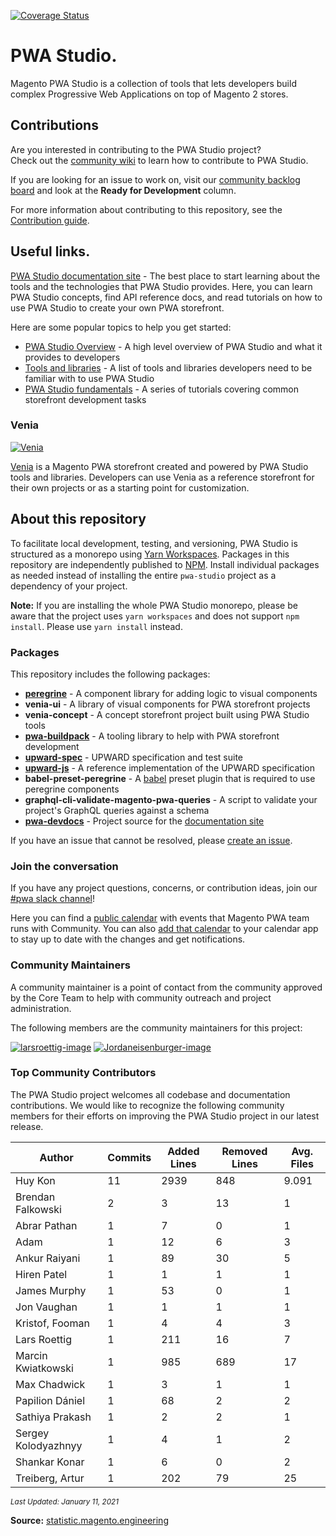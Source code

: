 [![Coverage Status](https://coveralls.io/repos/github/magento/pwa-studio/badge.svg?branch=develop)](https://coveralls.io/github/magento/pwa-studio?branch=develop)

# PWA Studio.  

Magento PWA Studio is a collection of tools that lets developers build complex Progressive Web Applications on top of Magento 2 stores.

## Contributions
    
Are you interested in contributing to the PWA Studio project?   
Check out the [community wiki][] to learn how to contribute to PWA Studio.

If you are looking for an issue to work on, visit our [community backlog board][] and look at the **Ready for Development** column.
     
For more information about contributing to this repository, see the [Contribution guide][].
     
## Useful links.     

[PWA Studio documentation site][documentation site] - 
The best place to start learning about the tools and the technologies that PWA Studio provides.
Here, you can learn PWA Studio concepts, find API reference docs, and read tutorials on how to use PWA Studio to create your own PWA storefront.

Here are some popular topics to help you get started:

- [PWA Studio Overview][] - A high level overview of PWA Studio and what it provides to developers
- [Tools and libraries][] - A list of tools and libraries developers need to be familiar with to use PWA Studio
- [PWA Studio fundamentals][] - A series of tutorials covering common storefront development tasks

### Venia

[![Venia](https://raw.githubusercontent.com/wiki/magento/pwa-studio/images/venia.png)][venia]       
   
[Venia][] is a Magento PWA storefront created and powered by PWA Studio tools and libraries.
Developers can use Venia as a reference storefront for their own projects or as a starting point for customization.

## About this repository

To facilitate local development, testing, and versioning, PWA Studio is structured as a monorepo using [Yarn Workspaces][].
Packages in this repository are independently published to [NPM][].
Install individual packages as needed instead of installing the entire `pwa-studio` project as a dependency of your project.

**Note:** If you are installing the whole PWA Studio monorepo, please be aware that the project uses `yarn workspaces` and does not support `npm install`. Please use `yarn install` instead.

### Packages

This repository includes the following packages:

- [**peregrine**](https://magento.github.io/pwa-studio/peregrine/) - A component library for adding logic to visual components
- **venia-ui** - A library of visual components for PWA storefront projects
- **venia-concept** - A concept storefront project built using PWA Studio tools
- [**pwa-buildpack**](https://magento.github.io/pwa-studio/pwa-buildpack/) - A tooling library to help with PWA storefront development
- [**upward-spec**](https://magento.github.io/pwa-studio/technologies/upward/) - UPWARD specification and test suite
- [**upward-js**](https://magento.github.io/pwa-studio/technologies/upward/reference-implementation/) - A reference implementation of the UPWARD specification
- **babel-preset-peregrine** - A [babel][] preset plugin that is required to use peregrine components
- **graphql-cli-validate-magento-pwa-queries** - A script to validate your project's GraphQL queries against a schema
- [**pwa-devdocs**](pwa-devdocs) - Project source for the [documentation site][]

If you have an issue that cannot be resolved, please [create an issue][].

### Join the conversation

If you have any project questions, concerns, or contribution ideas, join our [#pwa slack channel][]!

Here you can find a [public calendar][] with events that Magento PWA team runs with Community. You can also [add that calendar][] to your calendar app to stay up to date with the changes and get notifications.

### Community Maintainers

A community maintainer is a point of contact from the community approved by the Core Team to help with community outreach and project administration.

The following members are the community maintainers for this project:

[![larsroettig-image]][larsroettig]
[![Jordaneisenburger-image]][Jordaneisenburger]

[Jordaneisenburger]: https://github.com/Jordaneisenburger
[Jordaneisenburger-image]: https://avatars0.githubusercontent.com/u/19858728?v=4&s=60

[larsroettig]: https://github.com/larsroettig
[larsroettig-image]: https://avatars0.githubusercontent.com/u/5289370?v=4&s=60

### Top Community Contributors

The PWA Studio project welcomes all codebase and documentation contributions.
We would like to recognize the following community members for their efforts on improving the PWA Studio project in our latest release.

| Author              | Commits | Added Lines | Removed Lines | Avg. Files |
| ------------------- | ------- | ----------- | ------------- | ---------- |
| Huy Kon             | 11      | 2939        | 848           | 9.091      |
| Brendan Falkowski   | 2       | 3           | 13            | 1          |
| Abrar Pathan        | 1       | 7           | 0             | 1          |
| Adam                | 1       | 12          | 6             | 3          |
| Ankur Raiyani       | 1       | 89          | 30            | 5          |
| Hiren Patel         | 1       | 1           | 1             | 1          |
| James Murphy        | 1       | 53          | 0             | 1          |
| Jon Vaughan         | 1       | 1           | 1             | 1          |
| Kristof, Fooman     | 1       | 4           | 4             | 3          |
| Lars Roettig        | 1       | 211         | 16            | 7          |
| Marcin Kwiatkowski  | 1       | 985         | 689           | 17         |
| Max Chadwick        | 1       | 3           | 1             | 1          |
| Papilion Dániel     | 1       | 68          | 2             | 2          |
| Sathiya Prakash     | 1       | 2           | 2             | 1          |
| Sergey Kolodyazhnyy | 1       | 4           | 1             | 2          |
| Shankar Konar       | 1       | 6           | 0             | 2          |
| Treiberg, Artur     | 1       | 202         | 79            | 25         |

<small>_Last Updated: January 11, 2021_</small>

**Source:** [statistic.magento.engineering][]

[statistic.magento.engineering]: <https://statistic.magento.engineering/app/kibana#/dashboard/fe6a4960-8adf-11ea-b035-e1712195ddd1?_g=(filters:!(),refreshInterval:(pause:!t,value:0),time:(from:'2020-09-15T05:00:00.000Z',mode:absolute,to:'2021-01-06T05:59:59.999Z'))&_a=(description:'Custom%20Overview%20Panel%20by%20Magento',filters:!(('$state':(store:appState),meta:(alias:'Empty%20Commits',disabled:!f,index:git,key:files,negate:!t,params:(query:'0',type:phrase),type:phrase,value:'0'),query:(match:(files:(query:'0',type:phrase)))),('$state':(store:appState),meta:(alias:Bots,disabled:!f,index:github_issues,key:author_bot,negate:!t,params:(query:!t,type:phrase),type:phrase,value:true),query:(match:(author_bot:(query:!t,type:phrase)))),('$state':(store:appState),meta:(alias:!n,disabled:!f,index:'0211efb0-14ca-11e9-8aac-ef7fd4d8cbad',key:Author_domain,negate:!t,params:!(magento.com,adobe.com),type:phrases,value:'magento.com,%20adobe.com'),query:(bool:(minimum_should_match:1,should:!((match_phrase:(Author_domain:magento.com)),(match_phrase:(Author_domain:adobe.com)))))),('$state':(store:appState),meta:(alias:!n,disabled:!f,index:git,key:author_name,negate:!t,params:!('Revanth%20Kumar%20Annavarapu','Revanth%20Kumar',Devagouda,dependabot%5Bbot%5D,jimbo,'Tommy%20Wiebell','Stephen%20Rugh','Anthoula%20Wojczak','James%20Calcaben','Andy%20Terranova'),type:phrases,value:'Revanth%20Kumar%20Annavarapu,%20Revanth%20Kumar,%20Devagouda,%20dependabot%5Bbot%5D,%20jimbo,%20Tommy%20Wiebell,%20Stephen%20Rugh,%20Anthoula%20Wojczak,%20James%20Calcaben,%20Andy%20Terranova'),query:(bool:(minimum_should_match:1,should:!((match_phrase:(author_name:'Revanth%20Kumar%20Annavarapu')),(match_phrase:(author_name:'Revanth%20Kumar')),(match_phrase:(author_name:Devagouda)),(match_phrase:(author_name:dependabot%5Bbot%5D)),(match_phrase:(author_name:jimbo)),(match_phrase:(author_name:'Tommy%20Wiebell')),(match_phrase:(author_name:'Stephen%20Rugh')),(match_phrase:(author_name:'Anthoula%20Wojczak')),(match_phrase:(author_name:'James%20Calcaben')),(match_phrase:(author_name:'Andy%20Terranova'))))))),fullScreenMode:!f,options:(darkTheme:!f,useMargins:!t),panels:!((embeddableConfig:(title:Commits,vis:(legendOpen:!f)),gridData:(h:8,i:'2',w:16,x:0,y:36),id:git_evolution_commits,panelIndex:'2',title:'Git%20Commits',type:visualization,version:'6.8.6'),(embeddableConfig:(title:'Github%20Issues'),gridData:(h:8,i:'31',w:24,x:0,y:28),id:github_issues_main_metrics,panelIndex:'31',title:'Github%20Issues',type:visualization,version:'6.8.6'),(embeddableConfig:(title:'GitHub%20Issues',vis:(legendOpen:!f)),gridData:(h:8,i:'32',w:24,x:0,y:20),id:github_issues_evolutionary,panelIndex:'32',title:'GitHub%20Issues',type:visualization,version:'6.8.6'),(embeddableConfig:(title:'GitHub%20Issues%20Submitters'),gridData:(h:8,i:'33',w:16,x:32,y:36),id:github_issues_evolutionary_submitters,panelIndex:'33',title:'GitHub%20Issues%20Submitters',type:visualization,version:'6.8.6'),(embeddableConfig:(title:'GitHub%20Pull%20Requests'),gridData:(h:8,i:'34',w:24,x:24,y:28),id:github_pullrequests_main_metrics,panelIndex:'34',title:'GitHub%20Pull%20Requests',type:visualization,version:'6.8.6'),(embeddableConfig:(title:'Pull%20Requests',vis:(legendOpen:!f)),gridData:(h:8,i:'35',w:24,x:24,y:20),id:github_pullrequests_pullrequests,panelIndex:'35',title:'GitHub%20Pull%20Requests',type:visualization,version:'6.8.6'),(embeddableConfig:(title:'Pull%20Request%20Submitters',vis:(legendOpen:!f)),gridData:(h:8,i:'36',w:16,x:16,y:36),id:github_pullrequests_submitters_evolutionary,panelIndex:'36',title:'GitHub%20Pull%20Request%20Submitters',type:visualization,version:'6.8.6'),(embeddableConfig:(title:'Git%20Top%20Authors',vis:(params:(config:(searchKeyword:''),sort:(columnIndex:!n,direction:!n)))),gridData:(h:20,i:'111',w:24,x:0,y:0),id:git_overview_top_authors,panelIndex:'111',title:'Top%20Code%20Contributors',type:visualization,version:'6.8.6'),(embeddableConfig:(title:'-',vis:(params:(config:(searchKeyword:''),sort:(columnIndex:1,direction:desc)))),gridData:(h:20,i:'114',w:24,x:24,y:0),id:f747c010-9041-11ea-b035-e1712195ddd1,panelIndex:'114',title:'Magento%20Projects',type:visualization,version:'6.8.6')),query:(language:lucene,query:'*pwa-studio'),timeRestore:!f,title:Overview,viewMode:view)>

[Contribution guide]: .github/CONTRIBUTING.md
[Coverage Status]: https://coveralls.io/repos/github/magento/pwa-studio/badge.svg?branch=master
[create an issue]: https://github.com/magento/pwa-studio/issues/new
[documentation site]: https://pwastudio.io
[Git hook]: https://git-scm.com/book/en/v2/Customizing-Git-Git-Hooks
[NPM]: https://www.npmjs.com/org/magento
[selective dependency resolutions]: https://yarnpkg.com/lang/en/docs/selective-version-resolutions/
[Troubleshooting]: https://pwastudio.io/pwa-buildpack/troubleshooting/
[Venia storefront setup]: https://pwastudio.io/venia-pwa-concept/setup/
[PWA Studio fundamentals]: https://pwastudio.io/tutorials/pwa-studio-fundamentals/
[workspace commands]: https://yarnpkg.com/en/docs/cli/workspace
[Yarn Workspaces]: https://yarnpkg.com/en/docs/workspaces/
[community wiki]: https://github.com/magento/pwa-studio/wiki
[pwa studio overview]: https://magento.github.io/pwa-studio/technologies/overview/
[tools and libraries]: https://magento.github.io/pwa-studio/technologies/tools-libraries/
[venia storefront setup]: https://magento.github.io/pwa-studio/venia-pwa-concept/setup/
[project coding standards and conventions]: https://github.com/magento/pwa-studio/wiki/Project-coding-standards-and-conventions
[community backlog board]: https://github.com/magento/pwa-studio/projects/1
[#pwa slack channel]: https://magentocommeng.slack.com/messages/C71HNKYS2
[babel]: https://babeljs.io/
[venia]: https://venia.magento.com/
[public calendar]: https://opensource.magento.com/community-calendar
[add that calendar]: https://calendar.google.com/calendar/ical/sn3me3pduhd92hhk9s7frkn57o%40group.calendar.google.com/public/basic.ics
